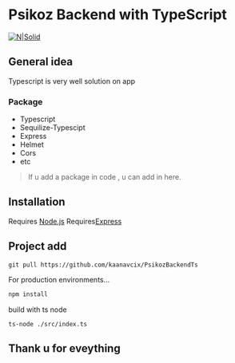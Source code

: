 # Psikoz Backend with TypeScript

[![N|Solid](https://cldup.com/dTxpPi9lDf.thumb.png)](https://nodesource.com/products/nsolid)

## General idea
Typescript is very well solution on app 

### Package
- Typescript
- Sequilize-Typescipt
- Express
- Helmet
- Cors
- etc

> If u add a package in code , u can add in here.





## Installation

Requires [Node.js](https://nodejs.org/) 
Requires[Express](https://www.npmjs.com/package/express)


## Project add 

```
git pull https://github.com/kaanavcix/PsikozBackendTs
```

For production environments...

```sh
npm install 
```
build with ts node

```
ts-node ./src/index.ts
```


## Thank u for eveything

 
